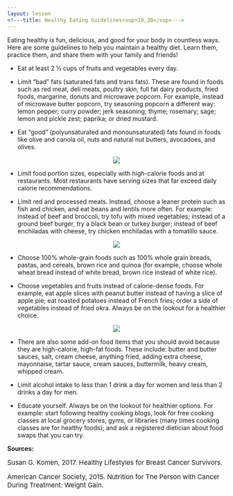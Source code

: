 ```yaml
---
layout: lesson
<!---title: Healthy Eating Guidelines<sup>19,20</sup>--->
---
```


Eating healthy is fun, delicious, and good for your body in countless ways. Here are some guidelines to help you maintain a healthy diet. Learn them, practice them, and share them with your family and friends!

* Eat at least 2 ½ cups of fruits and vegetables every day.

* Limit “bad” fats (saturated fats and trans fats). These are found in foods such as red meat, deli meats, poultry skin, full fat dairy products, fried foods, margarine, donuts and microwave popcorn. For example, instead of microwave butter popcorn, try seasoning popcorn a different way: lemon pepper; curry powder; jerk seasoning; thyme; rosemary; sage; lemon and pickle zest; paprika; or dried mustard.  

* Eat “good” (polyunsaturated and monounsaturated) fats found in foods like  olive and canola oil, nuts and natural nut butters, avocadoes, and olives. 

<p align="center">
<img src="https://scnslabutsa.github.io/myhthelperEduContent/Images/AmericanPlate2.jpg"/>	
</p>

* Limit food portion sizes, especially with high-calorie foods and at restaurants. Most restaurants have serving sizes that far exceed daily calorie recommendations.

* Limit red and processed meats. Instead, choose a leaner protein such as fish and chicken, and eat beans and lentils more often. For example: instead of beef and broccoli, try tofu with mixed vegetables; instead of a ground beef burger, try a black bean or turkey burger; instead of beef enchiladas with cheese, try chicken enchiladas with a tomatillo sauce.

<p align="center">
<img src="https://scnslabutsa.github.io/myhthelperEduContent/Images/Plate3.PNG"/>	
</p>

* Choose 100% whole-grain foods such as 100% whole grain breads, pastas, and cereals, brown rice and quinoa (for example, choose whole wheat bread instead of white bread, brown rice instead of white rice).

* Choose vegetables and fruits instead of calorie-dense foods. For example, eat apple slices with peanut butter instead of having a slice of apple pie; eat roasted potatoes instead of French fries; order a side of vegetables instead of fried okra. Always be on the lookout for a healthier choice.

<p align="center">
<img src="https://scnslabutsa.github.io/myhthelperEduContent/Images/colorfulFruits.jpg"/>	
</p>

* There are also some add-on food items that you should avoid because they are high-calorie, high-fat foods. These include: butter and butter sauces, salt, cream cheese, anything fried, adding extra cheese, mayonnaise, tartar sauce, cream sauces, buttermilk, heavy cream, whipped cream.

* Limit alcohol intake to less than 1 drink a day for women and less than 2 drinks a day for men.

* Educate yourself. Always be on the lookout for healthier options. For example: start following healthy cooking blogs, look for free cooking classes at local grocery stores, gyms, or libraries (many times cooking classes are for healthy foods); and ask a registered dietician about food swaps that you can try.

**Sources:**

<span style="font-size:15px;">Susan G. Komen, 2017. Healthy Lifestyles for Breast Cancer Survivors.</span>

<span style="font-size:15px;">American Cancer Society, 2015. Nutrition for The Person with Cancer During Treatment: Weight Gain.</span>

